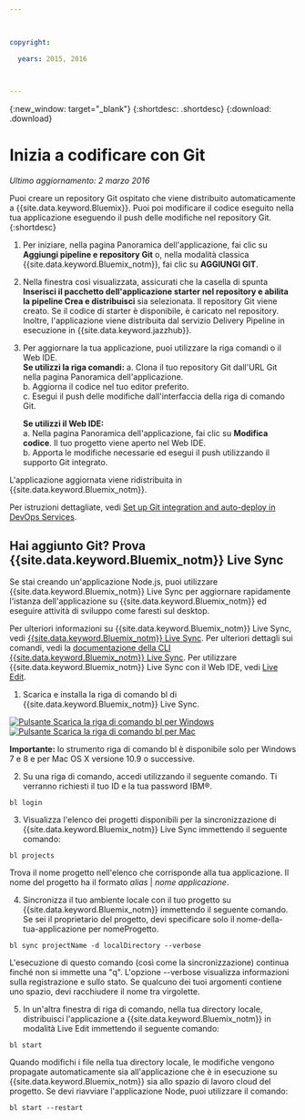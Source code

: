 ```yaml
---

 

copyright:

  years: 2015, 2016

 

---
```


{:new_window: target="_blank"}
{:shortdesc: .shortdesc}
{:download: .download}

# Inizia a codificare con Git
*Ultimo aggiornamento: 2 marzo 2016*  

Puoi creare un repository Git ospitato che viene distribuito automaticamente a {{site.data.keyword.Bluemix}}. Puoi poi modificare il codice eseguito nella tua applicazione eseguendo il push
delle modifiche nel repository Git. 
{:shortdesc}

1. Per iniziare, nella pagina Panoramica dell'applicazione, fai clic su **Aggiungi pipeline e repository Git** o, nella modalità classica {{site.data.keyword.Bluemix_notm}}, fai clic su **AGGIUNGI GIT**. 
2. Nella finestra così visualizzata, assicurati che la casella di spunta **Inserisci il pacchetto dell'applicazione starter nel repository e abilita la pipeline Crea e distribuisci** sia selezionata. Il repository Git viene creato. Se il codice di starter è disponibile,
è caricato nel repository. Inoltre, l'applicazione viene distribuita dal servizio Delivery Pipeline in esecuzione in {{site.data.keyword.jazzhub}}.  
3. Per aggiornare la tua applicazione, puoi utilizzare la riga comandi o il Web IDE.  
   **Se utilizzi la riga comandi:**
   a. Clona il tuo repository Git dall'URL Git nella pagina Panoramica dell'applicazione.  
   b. Aggiorna il codice nel tuo editor preferito.  
   c. Esegui il push delle modifiche dall'interfaccia della riga di comando Git.  
	    
   **Se utilizzi il Web IDE:**  
   a. Nella pagina Panoramica dell'applicazione, fai clic su **Modifica codice**. Il tuo progetto viene aperto nel Web IDE.  
   b. Apporta le modifiche necessarie ed esegui il push utilizzando il supporto Git integrato.  
		
L'applicazione aggiornata viene ridistribuita in {{site.data.keyword.Bluemix_notm}}.  

Per istruzioni dettagliate, vedi [Set up Git integration and auto-deploy in DevOps Services](https://hub.jazz.net/tutorials/jazzeditor/#git_integration_and_autodeployment).  

## Hai aggiunto Git? Prova {{site.data.keyword.Bluemix_notm}} Live Sync  

Se stai creando un'applicazione Node.js, puoi utilizzare {{site.data.keyword.Bluemix_notm}} Live Sync per aggiornare rapidamente l'istanza dell'applicazione su {{site.data.keyword.Bluemix_notm}} ed eseguire attività di sviluppo come faresti sul desktop.  

Per ulteriori informazioni su {{site.data.keyword.Bluemix_notm}} Live Sync, vedi [{{site.data.keyword.Bluemix_notm}} Live Sync](../develop/bluemixlive.html). Per ulteriori dettagli sui comandi, vedi la [documentazione della CLI {{site.data.keyword.Bluemix_notm}} Live Sync](../cli/reference/bl/index.html). Per utilizzare {{site.data.keyword.Bluemix_notm}} Live Sync con il Web IDE, vedi [Live Edit](../develop/bluemixlive.html).  

1. Scarica e installa la riga di comando bl di {{site.data.keyword.Bluemix_notm}} Live Sync. 

<p>
<a class="xref" href="http://livesyncdownload.ng.bluemix.net/downloads/blive_setup.msi" target="_blank" title="(Si apre in una nuova scheda o finestra)"><img class="image" src="images/bl_gs_icons_windows_b.svg" alt="Pulsante Scarica la riga di comando bl per Windows" /> </a>
<a class="xref" href="http://livesyncdownload.ng.bluemix.net/downloads/BluemixLive.pkg" target="_blank" title="(Si apre in una nuova scheda o finestra)"><img class="image" src="images/bl_gs_icons_mac-osx_b.svg" alt="Pulsante Scarica la riga di comando bl per Mac" /> </a>
</p>

**Importante:** lo strumento riga di comando bl è disponibile solo per  Windows 7 e 8 e per Mac OS X versione 10.9 o successive. 

2. Su una riga di comando, accedi utilizzando il seguente comando. Ti verranno richiesti il tuo ID e la tua password IBM®. 
```
bl login
```

3. Visualizza l'elenco dei progetti disponibili per la sincronizzazione di {{site.data.keyword.Bluemix_notm}} Live Sync immettendo il seguente comando: 
```
bl projects
```
Trova il nome progetto nell'elenco che corrisponde alla
tua applicazione. Il nome del progetto ha il formato *alias* | *nome applicazione*. 

4. Sincronizza il tuo ambiente locale con il tuo progetto su {{site.data.keyword.Bluemix_notm}} immettendo
il seguente comando. Se sei il proprietario del progetto, devi specificare solo il nome-della-tua-applicazione per nomeProgetto. 
<!--- this command needs italicized parameters projectName localDirectory and yellow on 'local' -->
```
bl sync projectName -d localDirectory --verbose
```
L'esecuzione di questo comando (così come la sincronizzazione) continua finché
non si immette una "q". L'opzione --verbose visualizza informazioni sulla registrazione e sullo stato. Se qualcuno dei tuoi argomenti contiene uno spazio, devi racchiudere il nome tra virgolette. 

5. In un'altra finestra di riga di comando, nella tua directory locale, distribuisci l'applicazione a {{site.data.keyword.Bluemix_notm}} in
modalità Live Edit immettendo il seguente comando:
```
bl start
```  

Quando modifichi i file nella tua directory locale, le modifiche vengono propagate automaticamente sia
all'applicazione che è in esecuzione su {{site.data.keyword.Bluemix_notm}} sia
allo spazio di lavoro cloud del progetto. Se devi riavviare l'applicazione Node, puoi utilizzare
il comando:
```
bl start --restart 
```
